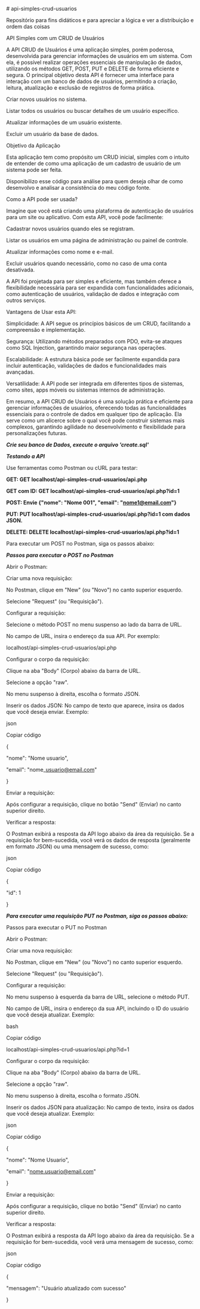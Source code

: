 \# api-simples-crud-usuarios

Repositório para fins didáticos e para apreciar a lógica e ver a distribuição e ordem das coisas

API Simples com um CRUD de Usuários

A API CRUD de Usuários é uma aplicação simples, porém poderosa, desenvolvida para gerenciar informações de usuários em um sistema. Com ela, é possível realizar operações essenciais de manipulação de dados, utilizando os métodos GET, POST, PUT e DELETE de forma eficiente e segura. O principal objetivo desta API é fornecer uma interface para interação com um banco de dados de usuários, permitindo a criação, leitura, atualização e exclusão de registros de forma prática.

Criar novos usuários no sistema.

Listar todos os usuários ou buscar detalhes de um usuário específico.

Atualizar informações de um usuário existente.

Excluir um usuário da base de dados.

Objetivo da Aplicação

Esta aplicação tem como propósito um CRUD inicial, simples com o intuito de entender de como uma aplicação de um cadastro de usuário de um sistema pode ser feita.

Disponibilizo esse código para análise para quem deseja olhar de como desenvolvo e analisar a consistência do meu código fonte.

Como a API pode ser usada?

Imagine que você está criando uma plataforma de autenticação de usuários para um site ou aplicativo. Com esta API, você pode facilmente:

Cadastrar novos usuários quando eles se registram.

Listar os usuários em uma página de administração ou painel de controle.

Atualizar informações como nome e e-mail.

Excluir usuários quando necessário, como no caso de uma conta desativada.

A API foi projetada para ser simples e eficiente, mas também oferece a flexibilidade necessária para ser expandida com funcionalidades adicionais, como autenticação de usuários, validação de dados e integração com outros serviços.

Vantagens de Usar esta API:

Simplicidade: A API segue os princípios básicos de um CRUD, facilitando a compreensão e implementação.

Segurança: Utilizando métodos preparados com PDO, evita-se ataques como SQL Injection, garantindo maior segurança nas operações.

Escalabilidade: A estrutura básica pode ser facilmente expandida para incluir autenticação, validações de dados e funcionalidades mais avançadas.

Versatilidade: A API pode ser integrada em diferentes tipos de sistemas, como sites, apps móveis ou sistemas internos de administração.

Em resumo, a API CRUD de Usuários é uma solução prática e eficiente para gerenciar informações de usuários, oferecendo todas as funcionalidades essenciais para o controle de dados em qualquer tipo de aplicação. Ela serve como um alicerce sobre o qual você pode construir sistemas mais complexos, garantindo agilidade no desenvolvimento e flexibilidade para personalizações futuras.

***Crie seu banco de Dados, execute o arquivo 'create.sql'***


***Testando a API***

Use ferramentas como Postman ou cURL para testar:

**GET: GET localhost/api-simples-crud-usuarios/api.php**

**GET com ID: GET localhost/api-simples-crud-usuarios/api.php?id=1**

**POST: Envie {"nome": "Nome 001", "email": "nome1@email.com"}**

**PUT: PUT localhost/api-simples-crud-usuarios/api.php?id=1 com dados JSON.**

**DELETE: DELETE localhost/api-simples-crud-usuarios/api.php?id=1**

Para executar um POST no Postman, siga os passos abaixo:

***Passos para executar o POST no Postman***

Abrir o Postman:

Criar uma nova requisição:

No Postman, clique em "New" (ou "Novo") no canto superior esquerdo.

Selecione "Request" (ou "Requisição").

Configurar a requisição:

Selecione o método POST no menu suspenso ao lado da barra de URL.

No campo de URL, insira o endereço da sua API. Por exemplo:


localhost/api-simples-crud-usuarios/api.php

Configurar o corpo da requisição:

Clique na aba "Body" (Corpo) abaixo da barra de URL.

Selecione a opção "raw".

No menu suspenso à direita, escolha o formato JSON.

Inserir os dados JSON: No campo de texto que aparece, insira os dados que você deseja enviar. Exemplo:

json

Copiar código

{

"nome": "Nome usuario",

"email": "nome\_usuario@email.com"

}

Enviar a requisição:

Após configurar a requisição, clique no botão "Send" (Enviar) no canto superior direito.

Verificar a resposta:

O Postman exibirá a resposta da API logo abaixo da área da requisição. Se a requisição for bem-sucedida, você verá os dados de resposta (geralmente em formato JSON) ou uma mensagem de sucesso, como:

json

Copiar código

{

"id": 1

}



***Para executar uma requisição PUT no Postman, siga os passos abaixo:***

Passos para executar o PUT no Postman

Abrir o Postman:

Criar uma nova requisição:

No Postman, clique em "New" (ou "Novo") no canto superior esquerdo.

Selecione "Request" (ou "Requisição").

Configurar a requisição:

No menu suspenso à esquerda da barra de URL, selecione o método PUT.

No campo de URL, insira o endereço da sua API, incluindo o ID do usuário que você deseja atualizar. Exemplo:

bash

Copiar código

localhost/api-simples-crud-usuarios/api.php?id=1

Configurar o corpo da requisição:

Clique na aba "Body" (Corpo) abaixo da barra de URL.

Selecione a opção "raw".

No menu suspenso à direita, escolha o formato JSON.

Inserir os dados JSON para atualização: No campo de texto, insira os dados que você deseja atualizar. Exemplo:

json

Copiar código

{

"nome": "Nome Usuario",

"email": "nome.usuario@email.com"

}

Enviar a requisição:

Após configurar a requisição, clique no botão "Send" (Enviar) no canto superior direito.

Verificar a resposta:

O Postman exibirá a resposta da API logo abaixo da área da requisição. Se a requisição for bem-sucedida, você verá uma mensagem de sucesso, como:

json

Copiar código

{

"mensagem": "Usuário atualizado com sucesso"

}
